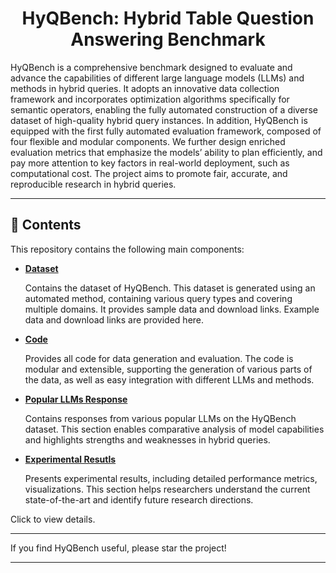 <div align="center">
    <h1>HyQBench: Hybrid Table Question Answering Benchmark</h1>
</div>

HyQBench is a comprehensive benchmark designed to evaluate and advance the capabilities of different large language models (LLMs) and methods in hybrid queries. It adopts an innovative data collection framework and incorporates optimization algorithms specifically for semantic operators, enabling the fully automated construction of a diverse dataset of high-quality hybrid query instances. In addition, HyQBench is equipped with the first fully automated evaluation framework, composed of four flexible and modular components. We further design enriched evaluation metrics that emphasize the models’ ability to plan efficiently, and pay more attention to key factors in real-world
deployment, such as computational cost. The project aims to promote fair, accurate, and reproducible research in hybrid queries.

---

## 📂 Contents

This repository contains the following main components:

* [**Dataset**](1_Dataset/README.md)

  Contains the dataset of HyQBench. This dataset is generated using an automated method, containing various query types and covering multiple domains. It provides sample data and download links. Example data and download links are provided here.

* [**Code**](2_Code/README.md)
  
  Provides all code for data generation and evaluation. The code is modular and extensible, supporting the generation of various parts of the data, as well as easy integration with different LLMs and methods.

* [**Popular LLMs Response**](3_Popular_LLMs_Response/README.md)

  Contains responses from various popular LLMs on the HyQBench dataset. This section enables comparative analysis of model capabilities and highlights strengths and weaknesses in hybrid queries.

* [**Experimental Resutls**](4_Experimental_Resutls/README.md)

  Presents experimental results, including detailed performance metrics, visualizations. This section helps researchers understand the current state-of-the-art and identify future research directions.

Click to view details.

---

If you find HyQBench useful, please star the project!

---
